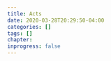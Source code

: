 ```yaml
---
title: Acts
date: 2020-03-28T20:29:50-04:00
categories: []
tags: []
chapter: 
inprogress: false
---
```


